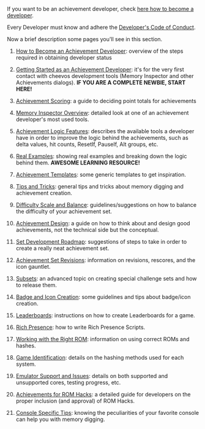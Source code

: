 If you want to be an achievement developer, check [here how to become a developer](/developer-docs/how-to-become-an-achievement-developer).

Every Developer must know and adhere the [Developer's Code of Conduct](/guidelines/developers/code-of-conduct).

Now a brief description some pages you'll see in this section.

1. [How to Become an Achievement Developer](/developer-docs/how-to-become-an-achievement-developer): overview of the steps required in obtaining developer status

2. [Getting Started as an Achievement Developer](/developer-docs/getting-started-as-an-achievement-developer): it's for the very first contact with cheevos development tools (Memory Inspector and other Achievements dialogs). **IF YOU ARE A COMPLETE NEWBIE, START HERE!**

3. [Achievement Scoring](/developer-docs/achievement-scoring): a guide to deciding point totals for achievements

4. [Memory Inspector Overview](/developer-docs/memory-inspector): detailed look at one of an achievement developer's most used tools.

5. [Achievement Logic Features](/orphaned/achievement-logic-features): describes the available tools a developer have in order to improve the logic behind the achievements, such as delta values, hit counts, ResetIf, PauseIf, Alt groups, etc.

6. [Real Examples](/developer-docs/real-examples): showing real examples and breaking down the logic behind them. **AWESOME LEARNING RESOURCE!**

7. [Achievement Templates](/developer-docs/achievement-templates): some generic templates to get inspiration.

8. [Tips and Tricks](/developer-docs/tips-and-tricks): general tips and tricks about memory digging and achievement creation.

9. [Difficulty Scale and Balance](/developer-docs/difficulty-scale-and-balance): guidelines/suggestions on how to balance the difficulty of your achievement set.

10. [Achievement Design](/developer-docs/achievement-design): a guide on how to think about and design good achievements, not the technical side but the conceptual.

11. [Set Development Roadmap](/developer-docs/set-development-roadmap): suggestions of steps to take in order to create a really neat achievement set.

12. [Achievement Set Revisions](/guidelines/content/achievement-set-revisions): information on revisions, rescores, and the icon gauntlet.

13. [Subsets](/guidelines/content/subsets): an advanced topic on creating special challenge sets and how to release them.

14. [Badge and Icon Creation](/guidelines/content/badge-and-icon-guidelines): some guidelines and tips about badge/icon creation.

15. [Leaderboards](/developer-docs/leaderboards): instructions on how to create Leaderboards for a game.

16. [Rich Presence](/developer-docs/rich-presence): how to write Rich Presence Scripts.

17. [Working with the Right ROM](/guidelines/content/working-with-the-right-rom): information on using correct ROMs and hashes.

18. [Game Identification](/developer-docs/game-identification): details on the hashing methods used for each system.

19. [Emulator Support and Issues](/general/emulator-support-and-issues): details on both supported and unsupported cores, testing progress, etc.

20. [Achievements for ROM Hacks](/guidelines/content/achievements-for-rom-hacks): a detailed guide for developers on the proper inclusion (and approval) of ROM Hacks.

21. [Console Specific Tips](/developer-docs/console-specific-tips): knowing the peculiarities of your favorite console can help you with memory digging.
